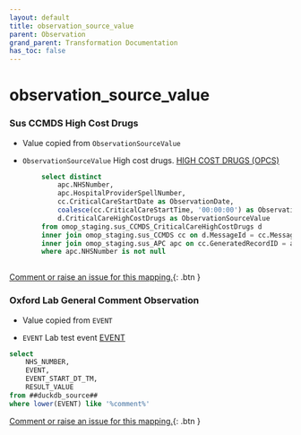 ```yaml
---
layout: default
title: observation_source_value
parent: Observation
grand_parent: Transformation Documentation
has_toc: false
---
```

# observation_source_value
### Sus CCMDS High Cost Drugs
* Value copied from `ObservationSourceValue`

* `ObservationSourceValue` High cost drugs. [HIGH COST DRUGS (OPCS)]()

```sql
		select distinct
			apc.NHSNumber,
			apc.HospitalProviderSpellNumber,
			cc.CriticalCareStartDate as ObservationDate,
			coalesce(cc.CriticalCareStartTime, '00:00:00') as ObservationDateTime,
			d.CriticalCareHighCostDrugs as ObservationSourceValue
		from omop_staging.sus_CCMDS_CriticalCareHighCostDrugs d
		inner join omop_staging.sus_CCMDS cc on d.MessageId = cc.MessageId
		inner join omop_staging.sus_APC apc on cc.GeneratedRecordID = apc.GeneratedRecordIdentifier
		where apc.NHSNumber is not null
	
```


[Comment or raise an issue for this mapping.](https://github.com/answerdigital/oxford-omop-data-mapper/issues/new?title=OMOP%20Observation%20table%20observation_source_value%20field%20Sus%20CCMDS%20High%20Cost%20Drugs%20mapping){: .btn }
### Oxford Lab General Comment Observation
* Value copied from `EVENT`

* `EVENT` Lab test event [EVENT]()

```sql
select
    NHS_NUMBER,
    EVENT,
    EVENT_START_DT_TM,
    RESULT_VALUE
from ##duckdb_source##
where lower(EVENT) like '%comment%'
```


[Comment or raise an issue for this mapping.](https://github.com/answerdigital/oxford-omop-data-mapper/issues/new?title=OMOP%20Observation%20table%20observation_source_value%20field%20Oxford%20Lab%20General%20Comment%20Observation%20mapping){: .btn }
